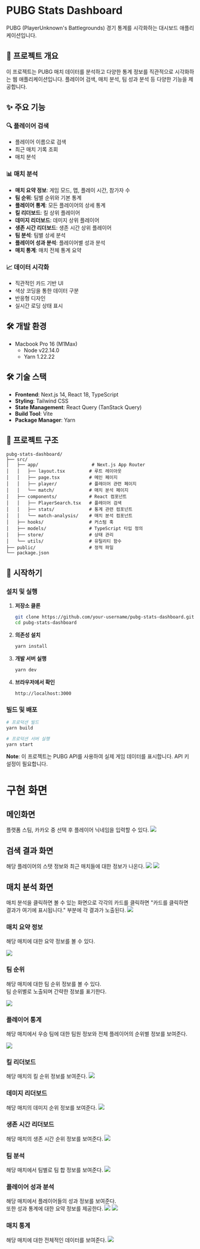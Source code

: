 # PUBG Stats Dashboard

PUBG (PlayerUnknown's Battlegrounds) 경기 통계를 시각화하는 대시보드 애플리케이션입니다.

## 🎯 프로젝트 개요

이 프로젝트는 PUBG 매치 데이터를 분석하고 다양한 통계 정보를 직관적으로 시각화하는 웹 애플리케이션입니다. 플레이어 검색, 매치 분석, 팀 성과 분석 등 다양한 기능을 제공합니다.

## ✨ 주요 기능

### 🔍 플레이어 검색

- 플레이어 이름으로 검색
- 최근 매치 기록 조회
- 매치 분석

### 📊 매치 분석

- **매치 요약 정보**: 게임 모드, 맵, 플레이 시간, 참가자 수
- **팀 순위**: 팀별 순위와 기본 통계
- **플레이어 통계**: 모든 플레이어의 상세 통계
- **킬 리더보드**: 킬 상위 플레이어
- **데미지 리더보드**: 데미지 상위 플레이어
- **생존 시간 리더보드**: 생존 시간 상위 플레이어
- **팀 분석**: 팀별 상세 분석
- **플레이어 성과 분석**: 플레이어별 성과 분석
- **매치 통계**: 매치 전체 통계 요약

### 📈 데이터 시각화

- 직관적인 카드 기반 UI
- 색상 코딩을 통한 데이터 구분
- 반응형 디자인
- 실시간 로딩 상태 표시

## 🛠 개발 환경

- Macbook Pro 16 (M1Max)
  - Node v22.14.0
  - Yarn 1.22.22

## 🛠 기술 스택

- **Frontend**: Next.js 14, React 18, TypeScript
- **Styling**: Tailwind CSS
- **State Management**: React Query (TanStack Query)
- **Build Tool**: Vite
- **Package Manager**: Yarn

## 📁 프로젝트 구조

```
pubg-stats-dashboard/
├── src/
│   ├── app/                    # Next.js App Router
│   │   ├── layout.tsx         # 루트 레이아웃
│   │   ├── page.tsx           # 메인 페이지
│   │   ├── player/            # 플레이어 관련 페이지
│   │   └── match/             # 매치 분석 페이지
│   ├── components/            # React 컴포넌트
│   │   ├── PlayerSearch.tsx   # 플레이어 검색
│   │   ├── stats/             # 통계 관련 컴포넌트
│   │   └── match-analysis/    # 매치 분석 컴포넌트
│   ├── hooks/                 # 커스텀 훅
│   ├── models/                # TypeScript 타입 정의
│   ├── store/                 # 상태 관리
│   └── utils/                 # 유틸리티 함수
├── public/                    # 정적 파일
└── package.json
```

## 🚀 시작하기

### 설치 및 실행

1. **저장소 클론**

   ```bash
   git clone https://github.com/your-username/pubg-stats-dashboard.git
   cd pubg-stats-dashboard
   ```

2. **의존성 설치**

   ```bash
   yarn install
   ```

3. **개발 서버 실행**

   ```bash
   yarn dev
   ```

4. **브라우저에서 확인**
   ```
   http://localhost:3000
   ```

### 빌드 및 배포

```bash
# 프로덕션 빌드
yarn build

# 프로덕션 서버 실행
yarn start
```

**Note**: 이 프로젝트는 PUBG API를 사용하여 실제 게임 데이터를 표시합니다. API 키 설정이 필요합니다.

# 구현 화면

## 메인화면

플랫폼 스팀, 카카오 중 선택 후 플레이어 닉네임을 입력할 수 있다.
<img src="img/1.png"/>

## 검색 결과 화면

해당 플레이어의 스탯 정보와 최근 매치들에 대한 정보가 나온다.
<img src="img/2.png"/>
<img src="img/3.png"/>

## 매치 분석 화면

매치 분석을 클릭하면 볼 수 있는 화면으로 각각의 카드를 클릭하면 "카드를 클릭하면 결과가 여기에 표시됩니다." 부분에 각 결과가 노출된다.
<img src="img/4.png"/>

### 매치 요약 정보

해당 매치에 대한 요약 정보를 볼 수 있다.

<img src="img/5.png"/>

### 팀 순위

해당 매치에 대한 팀 순위 정보를 볼 수 있다.  
팀 순위별로 노출되며 간략한 정보를 표기한다.

<img src="img/6.png"/>

### 플레이어 통계

해당 매치에서 우승 팀에 대한 팀원 정보와 전체 플레이어의 순위별 정보를 보여준다.

<img src="img/7.png"/>

### 킬 리더보드

해당 매치의 킬 순위 정보를 보여준다.
<img src="img/8.png"/>

### 데미지 리더보드

해당 매치의 데미지 순위 정보를 보여준다.
<img src="img/9.png"/>

### 생존 시간 리더보드

해당 매치의 생존 시간 순위 정보를 보여준다.
<img src="img/10.png"/>

### 팀 분석

해당 매치에서 팀별로 팀 합 정보를 보여준다.
<img src="img/11.png"/>

### 플레이어 성과 분석

해당 매치에서 플레이어들의 성과 정보를 보여준다.  
또한 성과 통계에 대한 요약 정보를 제공한다.
<img src="img/12.png"/>
<img src="img/13.png"/>

### 매치 통계

해당 매치에 대한 전체적인 데이터를 보여준다.
<img src="img/14.png"/>
